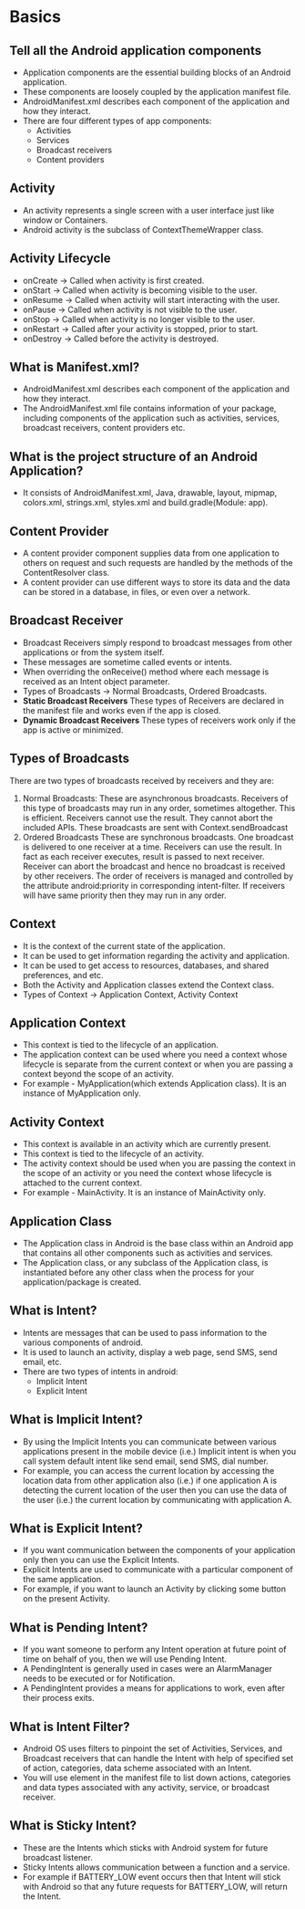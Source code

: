 # Basics

## Tell all the Android application components

- Application components are the essential building blocks of an Android application.
-	These components are loosely coupled by the application manifest file. 
-	AndroidManifest.xml describes each component of the application and how they interact.
-	There are four different types of app components:
    - Activities
    - Services
    - Broadcast receivers
    - Content providers
    
## Activity

- An activity represents a single screen with a user interface just like window or Containers.
- Android activity is the subclass of ContextThemeWrapper class.

## Activity Lifecycle

- onCreate -> Called when activity is first created.  
- onStart -> Called when activity is becoming visible to the user.
- onResume -> Called when activity will start interacting with the user.
- onPause -> Called when activity is not visible to the user.
- onStop -> Called when activity is no longer visible to the user.
- onRestart -> Called after your activity is stopped, prior to start.
- onDestroy -> Called before the activity is destroyed.

## What is Manifest.xml?

- AndroidManifest.xml describes each component of the application and how they interact.
- The AndroidManifest.xml file contains information of your package, including components of the application such as activities, services, broadcast receivers, content           providers etc.

## What is the project structure of an Android Application?

- It consists of AndroidManifest.xml, Java, drawable, layout, mipmap, colors.xml, strings.xml, styles.xml and build.gradle(Module: app).

## Content Provider

- A content provider component supplies data from one application to others on request and such requests are handled by the methods of the ContentResolver class. 
- A content provider can use different ways to store its data and the data can be stored in a database, in files, or even over a network.

## Broadcast Receiver

- Broadcast Receivers simply respond to broadcast messages from other applications or from the system itself. 
- These messages are sometime called events or intents.
- When overriding the onReceive() method where each message is received as an Intent object parameter.
- Types of Broadcasts -> Normal Broadcasts, Ordered Broadcasts.
- __Static Broadcast Receivers__ These types of Receivers are declared in the manifest file and works even if the app is closed.
- __Dynamic Broadcast Receivers__ These types of receivers work only if the app is active or minimized.

## Types of Broadcasts
There are two types of broadcasts received by receivers and they are:
1. Normal Broadcasts:
These are asynchronous broadcasts.
Receivers of this type of broadcasts may run in any order, sometimes altogether.
This is efficient.
Receivers cannot use the result.
They cannot abort the included APIs.
These broadcasts are sent with Context.sendBroadcast
2. Ordered Broadcasts
These are synchronous broadcasts.
One broadcast is delivered to one receiver at a time.
Receivers can use the result. In fact as each receiver executes, result is passed to next receiver.
Receiver can abort the broadcast and hence no broadcast is received by other receivers.
The order of receivers is managed and controlled by the attribute android:priority in corresponding intent-filter.
If receivers will have same priority then they may run in any order.

## Context

- It is the context of the current state of the application.
- It can be used to get information regarding the activity and application.
- It can be used to get access to resources, databases, and shared preferences, and etc.
- Both the Activity and Application classes extend the Context class.
- Types of Context -> Application Context, Activity Context

## Application Context

- This context is tied to the lifecycle of an application. 
- The application context can be used where you need a context whose lifecycle is separate from the current context or when you are passing a context beyond the scope of an       activity.
- For example - MyApplication(which extends Application class). It is an instance of MyApplication only.

## Activity Context

- This context is available in an activity which are currently present. 
- This context is tied to the lifecycle of an activity. 
- The activity context should be used when you are passing the context in the scope of an activity or you need the context whose lifecycle is attached to the current context.
- For example - MainActivity. It is an instance of MainActivity only.

## Application Class

- The Application class in Android is the base class within an Android app that contains all other components such as activities and services.
- The Application class, or any subclass of the Application class, is instantiated before any other class when the process for your application/package is created.

## What is Intent?

- Intents are messages that can be used to pass information to the various components of android. 
- It is used to launch an activity, display a web page, send SMS, send email, etc. 
- There are two types of intents in android:
  - Implicit Intent
  - Explicit Intent
  
## What is Implicit Intent?

- By using the Implicit Intents you can communicate between various applications present in the mobile device 
  (i.e.) Implicit intent is when you call system default intent like send email, send SMS, dial number. 
- For example, you can access the current location by accessing the location data from other application also 
  (i.e.) if one application A is detecting the current location of the user then you can use the data of the user 
  (i.e.) the current location by communicating with application A.
  
## What is Explicit Intent?

- If you want communication between the components of your application only then you can use the Explicit Intents.
- Explicit Intents are used to communicate with a particular component of the same application.
- For example, if you want to launch an Activity by clicking some button on the present Activity.
  
## What is	Pending Intent?

- If you want someone to perform any Intent operation at future point of time on behalf of you, then we will use Pending Intent.
- A PendingIntent is generally used in cases were an AlarmManager needs to be executed or for Notification. 
- A PendingIntent provides a means for applications to work, even after their process exits.

## What is Intent Filter? 

- Android OS uses filters to pinpoint the set of Activities, Services, and Broadcast receivers that can handle the Intent with help of specified set of action, categories, data   scheme associated with an Intent. 
- You will use <intent-filter> element in the manifest file to list down actions, categories and data types associated with any activity, service, or broadcast receiver.
  
##  What is Sticky Intent?

- These are the Intents which sticks with Android system for future broadcast listener.
- Sticky Intents allows communication between a function and a service. 
- For example if BATTERY_LOW event occurs then that Intent will stick with Android so that any future requests for BATTERY_LOW, will return the Intent.
